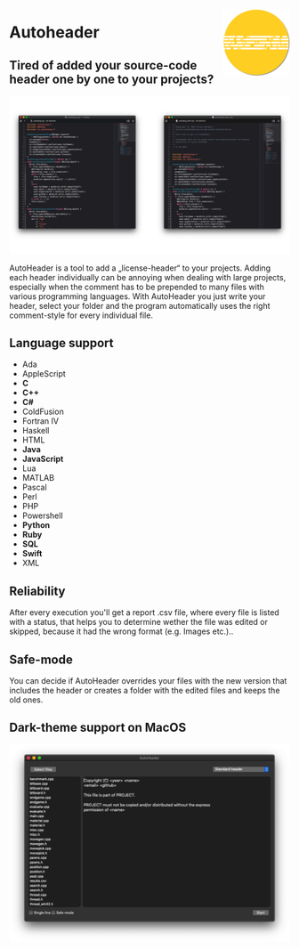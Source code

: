 

<img src="/Screenshots/logoPrev.png" align="right"
     title="AutoHeader Icon by Julian Schnabel" width="120" height="120">


# Autoheader


## Tired of added your source-code header one by one to your projects?
![How it works](/Screenshots/Howitworks.png)


AutoHeader is a tool to add a „license-header“ to your projects. Adding each header individually can be annoying when dealing with large projects, especially when the comment has to be prepended to many files with various programming languages. With AutoHeader you just write your header, select your folder and the program automatically uses the right comment-style for every individual file.

## Language support
 * Ada
 * AppleScript
 * **C**
 * **C++**
 * **C#**
 * ColdFusion
 * Fortran IV
 * Haskell
 * HTML
 * **Java**
 * **JavaScript**
 * Lua
 * MATLAB
 * Pascal
 * Perl
 * PHP
 * Powershell
 * **Python**
 * **Ruby**
 * **SQL**
 * **Swift**
 * XML

## Reliability
After every execution you'll get a report .csv file, where every file is listed with a status, that helps you to determine wether the file was edited or skipped, because it had the wrong format (e.g. Images etc.)..

## Safe-mode
You can decide if AutoHeader overrides your files with the new version that includes the header or creates a folder with the edited files and keeps the old ones.

## Dark-theme support on MacOS

![DarkthemeVLightTheme](/Screenshots/Autoheader_Darkmode.png)

